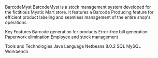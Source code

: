 BarcodeMyst
BarcodeMyst is a stock management system developed for the fictitious Mystic Mart store. It features a Barcode Producing feature for efficient product labeling and seamless management of the entire shop's operations.

Key Features
Barcode generation for products
Error-free bill generation
Paperwork elimination
Employee and stock management


Tools and Technologies
Java Language
Netbeans 8.0.2
SQL
MySQL Workbench
